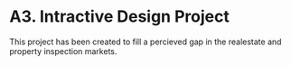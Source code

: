 # A3. Intractive Design Project

This project has been created to fill a percieved gap in the realestate and property inspection markets. 